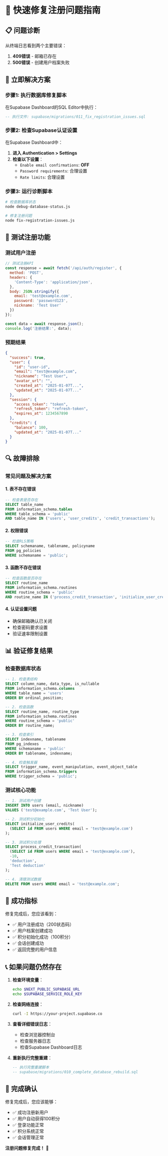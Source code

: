 # 🚨 快速修复注册问题指南

## 📋 问题诊断

从终端日志看到两个主要错误：
1. **409错误** - 邮箱已存在
2. **500错误** - 创建用户档案失败

## 🔧 立即解决方案

### 步骤1: 执行数据库修复脚本

在Supabase Dashboard的SQL Editor中执行：

```sql
-- 执行文件: supabase/migrations/011_fix_registration_issues.sql
```

### 步骤2: 检查Supabase认证设置

在Supabase Dashboard中：

1. **进入 Authentication > Settings**
2. **检查以下设置**：
   - `Enable email confirmations`: **OFF**
   - `Password requirements`: 合理设置
   - `Rate limits`: 合理设置

### 步骤3: 运行诊断脚本

```bash
# 检查数据库状态
node debug-database-status.js

# 修复注册问题
node fix-registration-issues.js
```

## 🧪 测试注册功能

### 测试用户注册

```javascript
// 测试注册API
const response = await fetch('/api/auth/register', {
  method: 'POST',
  headers: {
    'Content-Type': 'application/json',
  },
  body: JSON.stringify({
    email: 'test@example.com',
    password: 'password123',
    nickname: 'Test User'
  })
});

const data = await response.json();
console.log('注册结果:', data);
```

### 预期结果

```json
{
  "success": true,
  "user": {
    "id": "user-id",
    "email": "test@example.com",
    "nickname": "Test User",
    "avatar_url": "",
    "created_at": "2025-01-07T...",
    "updated_at": "2025-01-07T..."
  },
  "session": {
    "access_token": "token",
    "refresh_token": "refresh-token",
    "expires_at": 1234567890
  },
  "credits": {
    "balance": 100,
    "updated_at": "2025-01-07T..."
  }
}
```

## 🔍 故障排除

### 常见问题及解决方案

#### 1. 表不存在错误
```sql
-- 检查表是否存在
SELECT table_name 
FROM information_schema.tables 
WHERE table_schema = 'public' 
AND table_name IN ('users', 'user_credits', 'credit_transactions');
```

#### 2. 权限错误
```sql
-- 检查RLS策略
SELECT schemaname, tablename, policyname 
FROM pg_policies 
WHERE schemaname = 'public';
```

#### 3. 函数不存在错误
```sql
-- 检查函数是否存在
SELECT routine_name 
FROM information_schema.routines 
WHERE routine_schema = 'public' 
AND routine_name IN ('process_credit_transaction', 'initialize_user_credits');
```

#### 4. 认证设置问题
- 确保邮箱确认已关闭
- 检查密码要求设置
- 验证速率限制设置

## 📊 验证修复结果

### 检查数据库状态

```sql
-- 1. 检查表结构
SELECT column_name, data_type, is_nullable 
FROM information_schema.columns 
WHERE table_name = 'users' 
ORDER BY ordinal_position;

-- 2. 检查函数
SELECT routine_name, routine_type 
FROM information_schema.routines 
WHERE routine_schema = 'public' 
ORDER BY routine_name;

-- 3. 检查索引
SELECT indexname, tablename 
FROM pg_indexes 
WHERE schemaname = 'public' 
ORDER BY tablename, indexname;

-- 4. 检查触发器
SELECT trigger_name, event_manipulation, event_object_table 
FROM information_schema.triggers 
WHERE trigger_schema = 'public';
```

### 测试核心功能

```sql
-- 1. 测试用户创建
INSERT INTO users (email, nickname) 
VALUES ('test@example.com', 'Test User');

-- 2. 测试积分初始化
SELECT initialize_user_credits(
  (SELECT id FROM users WHERE email = 'test@example.com')
);

-- 3. 测试积分处理
SELECT process_credit_transaction(
  (SELECT id FROM users WHERE email = 'test@example.com'),
  -10,
  'deduction',
  'Test deduction'
);

-- 4. 清理测试数据
DELETE FROM users WHERE email = 'test@example.com';
```

## 🎯 成功指标

修复完成后，您应该看到：

- ✅ 用户注册成功（200状态码）
- ✅ 用户档案创建成功
- ✅ 积分初始化成功（100积分）
- ✅ 会话创建成功
- ✅ 返回完整的用户信息

## 📞 如果问题仍然存在

1. **检查环境变量**：
   ```bash
   echo $NEXT_PUBLIC_SUPABASE_URL
   echo $SUPABASE_SERVICE_ROLE_KEY
   ```

2. **检查网络连接**：
   ```bash
   curl -I https://your-project.supabase.co
   ```

3. **查看详细错误日志**：
   - 检查浏览器控制台
   - 检查服务器日志
   - 检查Supabase Dashboard日志

4. **重新执行完整重建**：
   ```sql
   -- 执行完整重建脚本
   -- supabase/migrations/010_complete_database_rebuild.sql
   ```

## 🎉 完成确认

修复完成后，您应该能够：

- ✅ 成功注册新用户
- ✅ 用户自动获得100积分
- ✅ 登录功能正常
- ✅ 积分系统正常
- ✅ 会话管理正常

**注册问题修复完成！** 🎉

